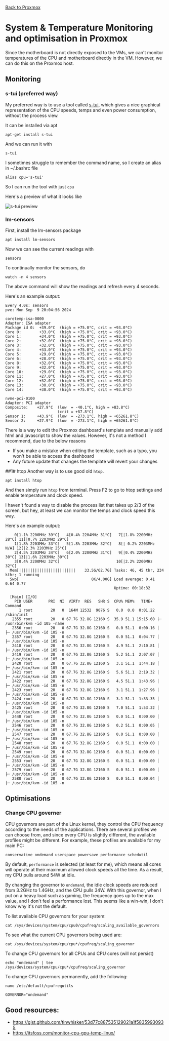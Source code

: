 [Back to Proxmox](README.md)

# System & Temperature Monitoring and optimisation in Proxmox

Since the motherboard is not directly exposed to the VMs, we can't monitor temperatures of the CPU and motherboard directly in the VM.
However, we can do this on the Proxmox host.

## Monitoring

### s-tui (preferred way)
My preferred way is to use a tool called [s-tui](https://github.com/amanusk/s-tui), which gives a nice graphical representation of the CPU speeds, temps and even power consumption, without the process view. 

It can be installed via apt
```
apt-get install s-tui
```
And we can run it with
```
s-tui
```
I sometimes struggle to remember the command name, so I create an alias in ~/.bashrc file
```
alias cpu='s-tui'
```
So I can run the tool with just `cpu`

Here's a preview of what it looks like

![s-tui preview](https://github.com/amanusk/s-tui/blob/master/ScreenShots/s-tui-1.0.gif?raw=true)

### lm-sensors
First, install the lm-sensors package
```
apt install lm-sensors
```

Now we can see the current readings with
```
sensors
```

To continually monitor the sensors, do
```
watch -n 4 sensors
```
The above command will show the readings and refresh every 4 seconds.

Here's an example output:
```
Every 4.0s: sensors                                                pve: Mon Sep  9 20:04:56 2024

coretemp-isa-0000
Adapter: ISA adapter
Package id 0:  +39.0°C  (high = +75.0°C, crit = +93.0°C)
Core 0:        +33.0°C  (high = +75.0°C, crit = +93.0°C)
Core 1:        +34.0°C  (high = +75.0°C, crit = +93.0°C)
Core 2:        +32.0°C  (high = +75.0°C, crit = +93.0°C)
Core 3:        +32.0°C  (high = +75.0°C, crit = +93.0°C)
Core 4:        +33.0°C  (high = +75.0°C, crit = +93.0°C)
Core 5:        +29.0°C  (high = +75.0°C, crit = +93.0°C)
Core 6:        +28.0°C  (high = +75.0°C, crit = +93.0°C)
Core 8:        +32.0°C  (high = +75.0°C, crit = +93.0°C)
Core 9:        +32.0°C  (high = +75.0°C, crit = +93.0°C)
Core 10:       +29.0°C  (high = +75.0°C, crit = +93.0°C)
Core 11:       +27.0°C  (high = +75.0°C, crit = +93.0°C)
Core 12:       +32.0°C  (high = +75.0°C, crit = +93.0°C)
Core 13:       +30.0°C  (high = +75.0°C, crit = +93.0°C)
Core 14:       +30.0°C  (high = +75.0°C, crit = +93.0°C)

nvme-pci-0100
Adapter: PCI adapter
Composite:    +27.9°C  (low  = -40.1°C, high = +83.8°C)
                       (crit = +87.8°C)
Sensor 1:     +43.9°C  (low  = -273.1°C, high = +65261.8°C)
Sensor 2:     +27.9°C  (low  = -273.1°C, high = +65261.8°C)
```

There is a way to edit the Proxmox dashboard's template and manually add html and javascript to show the values. However, it's not a method I recommend, due to the below reasons
- If you make a mistake when editing the template, such as a typo, you won't be able to access the dashboard
- Any future update that changes the template will revert your changes

##1# htop
Another way is to use good old `htop`.
```
apt install htop
```
And then simply run `htop` from terminal. Press F2 to go to htop settings and enable temperature and clock speed.

I haven't found a way to disable the process list that takes up 2/3 of the screen, but hey, at least we can monitor the temps and clock speed this way.

Here's an example output:
```
    0[1.1% 2200MHz 39°C]   4[0.4% 2204MHz 31°C]   7[|1.8% 2200MHz 28°C] 11[|0.7% 2203MHz 29°C]
    1[1.8% 2203MHz 33°C]   5[1.8% 2203MHz 32°C]   8[| 0.2% 2203MHz N/A] 12[|2.3% 2203MHz 25°C]
    2[4.5% 2203MHz 34°C]   6[2.0% 2200MHz 31°C]   9[|0.4% 2200MHz 30°C] 13[|1.6% 2203MHz 30°C]
    3[0.4% 2200MHz 32°C]                         10[|2.2% 2200MHz 32°C]
  Mem[|||||||||||||||||||||||||    33.5G/62.7G] Tasks: 46, 45 thr, 234 kthr; 1 running
  Swp[                                0K/4.00G] Load average: 0.41 0.64 0.77 
                                                Uptime: 00:18:32

  [Main] [I/O]
    PID USER       PRI  NI  VIRT▽  RES   SHR S  CPU% MEM%   TIME+  Command
      1 root        20   0  164M 12532  9076 S   0.0  0.0  0:01.22 /sbin/init
   2355 root        20   0 67.7G 32.8G 12160 S  35.9 51.1 15:15.60 ├─ /usr/bin/kvm -id 105 -name
   2356 root        20   0 67.7G 32.8G 12160 S   0.0 51.1  0:00.16 │  ├─ /usr/bin/kvm -id 105 -n
   2357 root        20   0 67.7G 32.8G 12160 S   0.0 51.1  0:04.77 │  ├─ /usr/bin/kvm -id 105 -n
   2418 root        20   0 67.7G 32.8G 12160 S   4.9 51.1  2:10.81 │  ├─ /usr/bin/kvm -id 105 -n
   2419 root        20   0 67.7G 32.8G 12160 S   5.2 51.1  2:07.07 │  ├─ /usr/bin/kvm -id 105 -n
   2420 root        20   0 67.7G 32.8G 12160 S   3.1 51.1  1:44.18 │  ├─ /usr/bin/kvm -id 105 -n
   2421 root        20   0 67.7G 32.8G 12160 S   5.6 51.1  2:19.32 │  ├─ /usr/bin/kvm -id 105 -n
   2422 root        20   0 67.7G 32.8G 12160 S   4.5 51.1  1:43.96 │  ├─ /usr/bin/kvm -id 105 -n
   2423 root        20   0 67.7G 32.8G 12160 S   3.1 51.1  1:27.96 │  ├─ /usr/bin/kvm -id 105 -n
   2424 root        20   0 67.7G 32.8G 12160 S   3.1 51.1  1:33.35 │  ├─ /usr/bin/kvm -id 105 -n
   2425 root        20   0 67.7G 32.8G 12160 S   7.0 51.1  1:53.32 │  ├─ /usr/bin/kvm -id 105 -n
   2448 root        20   0 67.7G 32.8G 12160 S   0.0 51.1  0:00.00 │  ├─ /usr/bin/kvm -id 105 -n
   2546 root        20   0 67.7G 32.8G 12160 S   0.2 51.1  0:00.05 │  ├─ /usr/bin/kvm -id 105 -n
   2547 root        20   0 67.7G 32.8G 12160 S   0.0 51.1  0:00.00 │  ├─ /usr/bin/kvm -id 105 -n
   2548 root        20   0 67.7G 32.8G 12160 S   0.0 51.1  0:00.00 │  ├─ /usr/bin/kvm -id 105 -n
   2549 root        20   0 67.7G 32.8G 12160 S   0.0 51.1  0:00.00 │  ├─ /usr/bin/kvm -id 105 -n
   2553 root        20   0 67.7G 32.8G 12160 S   0.0 51.1  0:00.00 │  ├─ /usr/bin/kvm -id 105 -n
   2579 root        20   0 67.7G 32.8G 12160 S   0.0 51.1  0:00.00 │  ├─ /usr/bin/kvm -id 105 -n
   2580 root        20   0 67.7G 32.8G 12160 S   0.0 51.1  0:00.04 │  ├─ /usr/bin/kvm -id 105 -n

```

## Optimisations

### Change CPU governer
CPU governors are part of the Linux kernel, they control the CPU frequency according to the needs of the applications. There are several profiles we can choose from, and since every CPU is slightly different, the available profiles might be different. For example, these profiles are available for my main PC:
```
conservative ondemand userspace powersave performance schedutil 
```
By default, `performance` is selected (at least for me), which means all cores will operate at their maximum allowed clock speeds all the time. As a result, my CPU pulls around 54W at idle.

By changing the governor to `ondemand`, the idle clock speeds are reduced from 3.2GHz to 1.4GHz, and the CPU pulls 34W. With this governor, when I put on a heavy load such as gaming, the frequency goes up to the max value, and I don't feel a performance lost. This seems like a win-win, I don't know why it's not the default.

To list available CPU governors for your system:
```
cat /sys/devices/system/cpu/cpu0/cpufreq/scaling_available_governors
```
To see what the current CPU governors being used are:
```
cat /sys/devices/system/cpu/cpu*/cpufreq/scaling_governor
```
To change CPU governors for all CPUs and CPU cores (will not persist)
```
echo "ondemand" | tee /sys/devices/system/cpu/cpu*/cpufreq/scaling_governor
```
To change CPU governors permanently, add the following:
```
nano /etc/default/cpufrequtils
```
```
GOVERNOR="ondemand"
```

## Good resources:
- https://gist.github.com/tinwhisker/53d77c887535129021a1f58359930935
- https://itsfoss.com/monitor-cpu-gpu-temp-linux/
